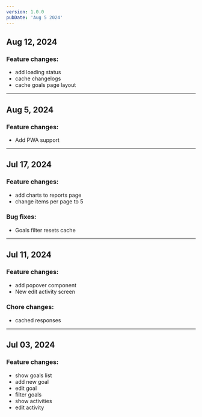 ```yaml
---
version: 1.0.0
pubDate: 'Aug 5 2024'
---
```


## Aug 12, 2024

### Feature changes:

- add loading status
- cache changelogs
- cache goals page layout

---

## Aug 5, 2024

### Feature changes:

- Add PWA support

---

## Jul 17, 2024

### Feature changes:

- add charts to reports page
- change items per page to 5

### Bug fixes:

- Goals filter resets cache

---

## Jul 11, 2024

### Feature changes:

- add popover component
- New edit activity screen

### Chore changes:

- cached responses

---

## Jul 03, 2024

### Feature changes:

- show goals list
- add new goal
- edit goal
- filter goals
- show activities
- edit activity
